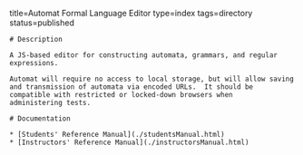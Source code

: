 title=Automat Formal Language Editor
type=index
tags=directory
status=published
~~~~~~
# Description

A JS-based editor for constructing automata, grammars, and regular
expressions.

Automat will require no access to local storage, but will allow saving
and transmission of automata via encoded URLs.  It should be
compatible with restricted or locked-down browsers when
administering tests.

# Documentation

* [Students' Reference Manual](./studentsManual.html)
* [Instructors' Reference Manual](./instructorsManual.html)
